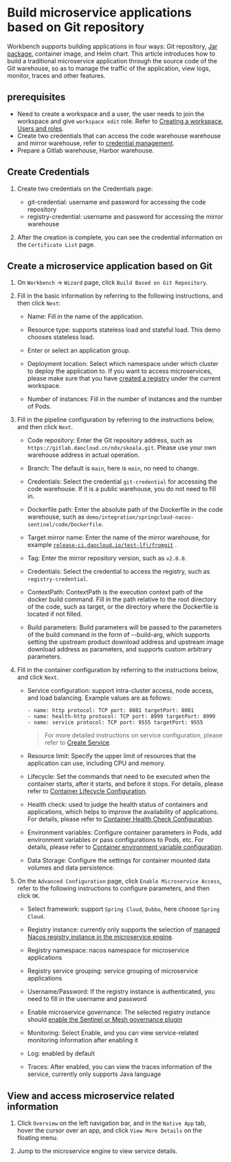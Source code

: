 # Build microservice applications based on Git repository

Workbench supports building applications in four ways: Git repository, [Jar package](jar-java-app.md), container image, and Helm chart. This article introduces how to build a traditional microservice application through the source code of the Git warehouse, so as to manage the traffic of the application, view logs, monitor, traces and other features.

## prerequisites

- Need to create a workspace and a user, the user needs to join the workspace and give `workspace edit` role.
  Refer to [Creating a workspace](../../../ghippo/user-guide/workspace/workspace.md), [Users and roles](../../../ghippo/user-guide/access-control/user.md).
- Create two credentials that can access the code warehouse warehouse and mirror warehouse, refer to [credential management](../pipelines/credential.md).
- Prepare a Gitlab warehouse, Harbor warehouse.

## Create Credentials

1. Create two credentials on the Credentials page:

    - git-credential: username and password for accessing the code repository
    - registry-credential: username and password for accessing the mirror warehouse

1. After the creation is complete, you can see the credential information on the `Certificate List` page.

## Create a microservice application based on Git

1. On `Workbench` -> `Wizard` page, click `Build Based on Git Repository`.

    <!--![]()screenshots-->

2. Fill in the basic information by referring to the following instructions, and then click `Next`:

    - Name: Fill in the name of the application.
    - Resource type: supports stateless load and stateful load. This demo chooses stateless load.
    - Enter or select an application group.
    - Deployment location: Select which namespace under which cluster to deploy the application to. If you want to access microservices, please make sure that you have [created a registry](../../../skoala/trad-ms/hosted/create-registry.md) under the current workspace.
    - Number of instances: Fill in the number of instances and the number of Pods.

        <!--![]()screenshots-->

3. Fill in the pipeline configuration by referring to the instructions below, and then click `Next`.

    - Code repository: Enter the Git repository address, such as `https://gitlab.daocloud.cn/ndx/skoala.git`. Please use your own warehouse address in actual operation.
    - Branch: The default is `main`, here is `main`, no need to change.
    - Credentials: Select the credential `git-credential` for accessing the code warehouse. If it is a public warehouse, you do not need to fill in.
    - Dockerfile path: Enter the absolute path of the Dockerfile in the code warehouse, such as `demo/integration/springcloud-nacos-sentinel/code/Dockerfile`.
    - Target mirror name: Enter the name of the mirror warehouse, for example [`release-ci.daocloud.io/test-lfj/fromgit`](http://release-ci.daocloud.io/test-lfj/fromgit) .
    - Tag: Enter the mirror repository version, such as `v2.0.0`.
    - Credentials: Select the credential to access the registry, such as `registry-credential`.
    - ContextPath: ContextPath is the execution context path of the docker build command. Fill in the path relative to the root directory of the code, such as target, or the directory where the Dockerfile is located if not filled.
    - Build parameters: Build parameters will be passed to the parameters of the build command in the form of --build-arg, which supports setting the upstream product download address and upstream image download address as parameters, and supports custom arbitrary parameters.

        <!--![]()screenshots-->

4. Fill in the container configuration by referring to the instructions below, and click `Next`.

    - Service configuration: support intra-cluster access, node access, and load balancing. Example values ​​are as follows:

        ```
        - name: http protocol: TCP port: 8081 targetPort: 8081
        - name: health-http protocol: TCP port: 8999 targetPort: 8999
        - name: service protocol: TCP port: 9555 targetPort: 9555
        ```
        
        > For more detailed instructions on service configuration, please refer to [Create Service](../../../kpanda/user-guide/services-routes/create-services.md).
        
    - Resource limit: Specify the upper limit of resources that the application can use, including CPU and memory.

    - Lifecycle: Set the commands that need to be executed when the container starts, after it starts, and before it stops. For details, please refer to [Container Lifecycle Configuration](../../../kpanda/user-guide/workloads/pod-config/lifecycle.md).

    - Health check: used to judge the health status of containers and applications, which helps to improve the availability of applications. For details, please refer to [Container Health Check Configuration](../../../kpanda/user-guide/workloads/pod-config/health-check.md).

    - Environment variables: Configure container parameters in Pods, add environment variables or pass configurations to Pods, etc. For details, please refer to [Container environment variable configuration](../../../kpanda/user-guide/workloads/pod-config/env-variables.md).

    - Data Storage: Configure the settings for container mounted data volumes and data persistence.

        <!--![]()screenshots-->

5. On the `Advanced Configuration` page, click `Enable Microservice Access`, refer to the following instructions to configure parameters, and then click `OK`.

    - Select framework: support `Spring Cloud`, `Dubbo`, here choose `Spring Cloud`.
    - Registry instance: currently only supports the selection of [managed Nacos registry instance in the microservice engine](../../../skoala/trad-ms/hosted/create-registry.md).
    - Registry namespace: nacos namespace for microservice applications
    - Registry service grouping: service grouping of microservice applications
    - Username/Password: If the registry instance is authenticated, you need to fill in the username and password
    - Enable microservice governance: The selected registry instance should [enable the Sentinel or Mesh governance plugin](../../../skoala/trad-ms/hosted/plugins/plugin-center.md)
    - Monitoring: Select Enable, and you can view service-related monitoring information after enabling it
    - Log: enabled by default
    - Traces: After enabled, you can view the traces information of the service, currently only supports Java language

        <!--![]()screenshots-->

## View and access microservice related information

1. Click `Overview` on the left navigation bar, and in the `Native App` tab, hover the cursor over an app, and click `View More Details` on the floating menu.

    <!--![]()screenshots-->

1. Jump to the microservice engine to view service details.